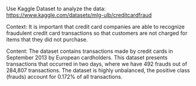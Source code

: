 Use Kaggle Dataset to analyze the data: https://www.kaggle.com/datasets/mlg-ulb/creditcardfraud

Context: It is important that credit card companies are able to recognize fraudulent credit card transactions so that customers are not charged 
for items that they did not purchase.

Content: The dataset contains transactions made by credit cards in September 2013 by European cardholders. This dataset presents transactions that occurred in two days,
where we have 492 frauds out of 284,807 transactions. The dataset is highly unbalanced, the positive class (frauds) account for 0.172% of all transactions.
